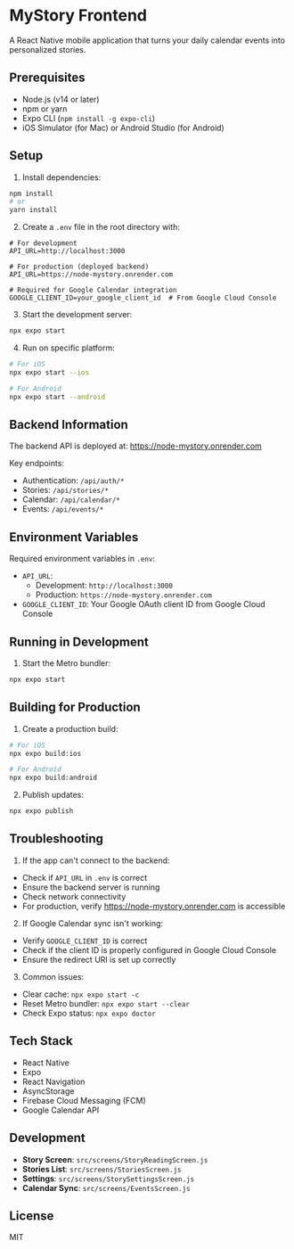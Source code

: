 # MyStory Frontend

A React Native mobile application that turns your daily calendar events into personalized stories.

## Prerequisites

- Node.js (v14 or later)
- npm or yarn
- Expo CLI (`npm install -g expo-cli`)
- iOS Simulator (for Mac) or Android Studio (for Android)

## Setup

1. Install dependencies:
```bash
npm install
# or
yarn install
```

2. Create a `.env` file in the root directory with:
```
# For development
API_URL=http://localhost:3000

# For production (deployed backend)
API_URL=https://node-mystory.onrender.com

# Required for Google Calendar integration
GOOGLE_CLIENT_ID=your_google_client_id  # From Google Cloud Console
```

3. Start the development server:
```bash
npx expo start
```

4. Run on specific platform:
```bash
# For iOS
npx expo start --ios

# For Android
npx expo start --android
```

## Backend Information

The backend API is deployed at: https://node-mystory.onrender.com

Key endpoints:
- Authentication: `/api/auth/*`
- Stories: `/api/stories/*`
- Calendar: `/api/calendar/*`
- Events: `/api/events/*`

## Environment Variables

Required environment variables in `.env`:
- `API_URL`: 
  - Development: `http://localhost:3000`
  - Production: `https://node-mystory.onrender.com`
- `GOOGLE_CLIENT_ID`: Your Google OAuth client ID from Google Cloud Console

## Running in Development

1. Start the Metro bundler:
```bash
npx expo start
```


## Building for Production

1. Create a production build:
```bash
# For iOS
npx expo build:ios

# For Android
npx expo build:android
```

2. Publish updates:
```bash
npx expo publish
```

## Troubleshooting

1. If the app can't connect to the backend:
- Check if `API_URL` in `.env` is correct
- Ensure the backend server is running
- Check network connectivity
- For production, verify https://node-mystory.onrender.com is accessible

2. If Google Calendar sync isn't working:
- Verify `GOOGLE_CLIENT_ID` is correct
- Check if the client ID is properly configured in Google Cloud Console
- Ensure the redirect URI is set up correctly

3. Common issues:
- Clear cache: `npx expo start -c`
- Reset Metro bundler: `npx expo start --clear`
- Check Expo status: `npx expo doctor`

## Tech Stack

- React Native
- Expo
- React Navigation
- AsyncStorage
- Firebase Cloud Messaging (FCM)
- Google Calendar API

## Development

- **Story Screen**: `src/screens/StoryReadingScreen.js`
- **Stories List**: `src/screens/StoriesScreen.js`
- **Settings**: `src/screens/StorySettingsScreen.js`
- **Calendar Sync**: `src/screens/EventsScreen.js`



## License

MIT